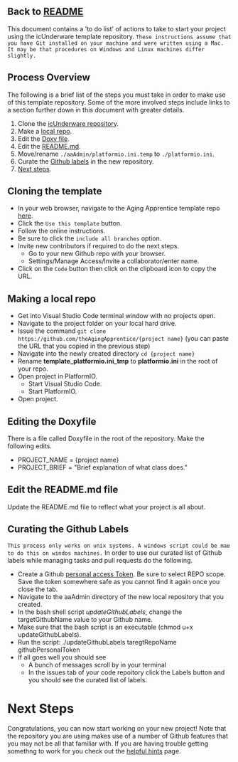 Back to [README](https://github.com/theAgingApprentice/icUnderware/blob/main/README.md)
---

This document contains a 'to do list' of actions to take to start your project using the icUnderware template repository. ```These instructions assume that you have Git installed on your machine and were written using a Mac. It may be that procedures on Windows and Linux machines differ slightly.```

## Process Overview

The following is a brief list of the steps you must take in order to make use of this template repository. Some of the more involved steps include links to a section further down in this document with greater details. 

1. Clone the [icUnderware repository](Cloning-the-template).
2. Make a [local repo](making-a-local-repo).
3. Edit the [Doxy file](editing-the-doxyfile).
4. Edit the [README.md](edit-the-readmemd-file).
5. Move/rename ```./aaAdmin/platformio.ini.temp``` to ```./platformio.ini```.  
6. Curate the [Github labels](curating-the-github-labels) in the new repository.
7. [Next steps](next-steps).

## Cloning the template

- In your web browser, navigate to the Aging Apprentice template repo [here](https://github.com/theAgingApprentice/icUnderware).
- Click the ```Use this template``` button.
- Follow the online instructions.
- Be sure to click the ```include all branches``` option.
- Invite new contributors if required to do the next steps. 
   - Go to your new Github repo with your browser.  
   - Settings/Manage Access/Invite a collaborator/enter name.
- Click on the ```Code``` button then click on the clipboard icon to copy the URL. 

## Making a local repo

- Get into Visual Studio Code terminal window with no projects open.
- Navigate to the project folder on your local hard drive.
- Issue the command `git clone https://github.com/theAgingApprentice/{project name}` (you can paste the URL that you copied in the previous step)
- Navigate into the newly created directory `cd {project name}`
- Rename **template_platformio.ini_tmp** to **platformio.ini** in the root of your repo.
- Open project in PlatformIO.
   - Start Visual Studio Code. 
   - Start PlatformIO.
- Open project.
## Editing the Doxyfile

There is a file called Doxyfile in the root of the repository. Make the following edits.
- PROJECT_NAME           = {project name}
- PROJECT_BRIEF          = "Brief explanation of what class does."
## Edit the README.md file

Update the README.md file to reflect what your project is all about. 
## Curating the Github Labels

```This process only works on unix systems. A windows script could be mae to do this on windos machines.```
In order to use our curated list of Github labels while managing tasks and pull requests do the following.
- Create a Github [personal access Token](https://github.com/settings/tokens). Be sure to select REPO scope. Save the token somewhere safe as you cannot find it again once you close the tab. 
- Navigate to the aaAdmin directory of the new local repository that you created.   
- In the bash shell script *updateGithubLabels*, change the targetGithubName value to your Github name.
- Make sure that the bash script is an executable (chmod u+x updateGithubLabels).
- Run the script: ./updateGithubLabels taregtRepoName githubPersonalToken 
- If all goes well you should see 
   - A bunch of messages scroll by in your terminal
   - In the issues tab of your code repoitory click the Labels button and you should see the curated list of labels. 

# Next Steps
Congratulations, you can now start working on your new project! Note that the repository you are using makes use of a number of Github features that you may not be all that familiar with. If you are having trouble getting somethng to work for you check out the [helpful hints](helpfulHints.md) page.
